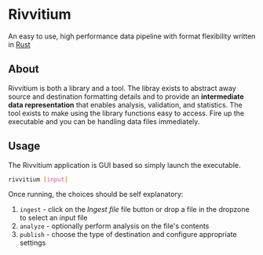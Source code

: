 # Rivvitium

An easy to use, high performance data pipeline with format flexibility written in [Rust](https://www.rust-lang.org/)

## About

Rivvitium is both a library and a tool.  The libray exists to abstract away source and destination formatting details
and to provide an **intermediate data representation** that enables analysis, validation, and statistics.
The tool exists to make using the library functions easy to access. Fire up the executable and you can be
handling data files immediately.

<!---
your comment goes here
and here

### Installation

This is published to [crates.io](https://crates.io/crates/jsrmx) so you can simply do a global install with:

```sh
cargo install jsrmx
```

Then `jsrmx` is executable from your shell

```sh
jsrmx --help
```

-->

## Usage

The Rivvitium application is GUI based so simply launch the executable.

```sh
rivvitium [input]
```
Once running, the choices should be self explanatory:

1. `ingest`   - click on the *Ingest file* file button or drop a file in the dropzone to select an input file
2. `analyze`  - optionally perform analysis on the file's contents
3. `publish`  - choose the type of destination and configure appropriate settings


